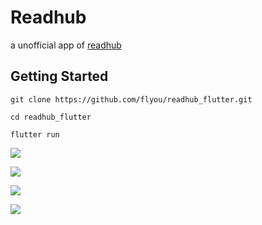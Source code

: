 # Readhub

a unofficial app of [readhub](https://readhub.me/)

## Getting Started

    git clone https://github.com/flyou/readhub_flutter.git

	cd readhub_flutter
	
	flutter run



![](http://ww2.sinaimg.cn/large/0060lm7Tly1fo24qn5a9lj30u01hc43o.jpg)

![](http://ww2.sinaimg.cn/large/0060lm7Tly1fo24qxxtbkj30u01hctlf.jpg)

![](http://ww3.sinaimg.cn/large/0060lm7Tly1fo24r6sn4pj30u01hcnah.jpg)

![](http://ww1.sinaimg.cn/large/0060lm7Tly1fo24rfv5b4j30u01hctmn.jpg)